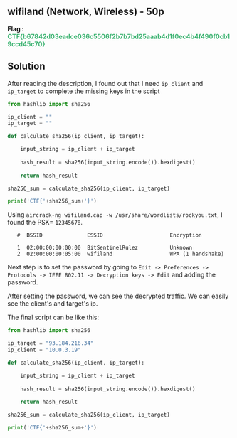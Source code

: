 ## wifiland (Network, Wireless) - 50p
**Flag : <span style="color:rgb(60, 179, 113)">CTF{b67842d03eadce036c5506f2b7b7bd25aaab4d1f0ec4b4f490f0cb19ccd45c70}</span>**

## Solution
After reading the description, I found out that I need `ip_client` and `ip_target` to complete the missing keys in the script
```py
from hashlib import sha256

ip_client = ""
ip_target = ""

def calculate_sha256(ip_client, ip_target):

    input_string = ip_client + ip_target
    
    hash_result = sha256(input_string.encode()).hexdigest()
    
    return hash_result

sha256_sum = calculate_sha256(ip_client, ip_target)

print('CTF{'+sha256_sum+'}')
```

Using `aircrack-ng wifiland.cap -w /usr/share/wordlists/rockyou.txt`, I found the PSK= `12345678`.
```
   #  BSSID              ESSID                     Encryption

   1  02:00:00:00:00:00  BitSentinelRulez          Unknown
   2  02:00:00:00:05:00  wifiland                  WPA (1 handshake)

```
Next step is to set the password
by going to `Edit -> Preferences -> Protocols -> IEEE 802.11 -> Decryption keys ->
Edit` and adding the password.

After setting the password, we can see the decrypted traffic. We can easily see the client's and target's ip. 

The final script can be like this:
```py
from hashlib import sha256

ip_target = "93.184.216.34"
ip_client = "10.0.3.19"

def calculate_sha256(ip_client, ip_target):

    input_string = ip_client + ip_target
    
    hash_result = sha256(input_string.encode()).hexdigest()
    
    return hash_result

sha256_sum = calculate_sha256(ip_client, ip_target)

print('CTF{'+sha256_sum+'}')
```

